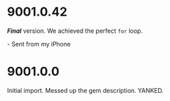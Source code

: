 # 9001.0.42

__***Final***__ version. We achieved the perfect `for` loop.

\- Sent from my iPhone

# 9001.0.0

Initial import. Messed up the gem description. YANKED.

